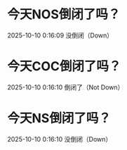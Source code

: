 # 今天NOS倒闭了吗？

2025-10-10 0:16:09 没倒闭（Down）

# 今天COC倒闭了吗？

2025-10-10 0:16:10 倒闭了（Not Down）

# 今天NS倒闭了吗？

2025-10-10 0:16:10 没倒闭（Down）

